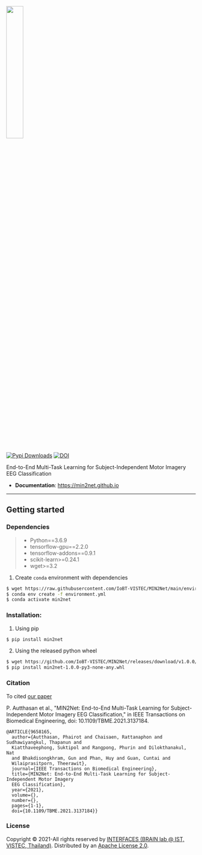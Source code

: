 [<img src="https://min2net.github.io/assets/images/min2net-logo.png" width="30%" height="30%">](https://min2net.github.io)

[![Pypi Downloads](https://img.shields.io/pypi/v/min2net?color=green&logo=pypi&logoColor=white)](https://pypi.org/project/min2net)
[![DOI](https://img.shields.io/badge/DOI-10.1109%2FTBME.2021.3137184-blue)](https://ieeexplore.ieee.org/document/9658165)

End-to-End Multi-Task Learning for Subject-Independent Motor Imagery EEG Classification
- **Documentation**: https://min2net.github.io
---
## Getting started

### Dependencies

> * Python==3.6.9
> * tensorflow-gpu==2.2.0
> * tensorflow-addons==0.9.1
> * scikit-learn>=0.24.1
> * wget>=3.2

1. Create `conda`  environment with dependencies
```bash
$ wget https://raw.githubusercontent.com/IoBT-VISTEC/MIN2Net/main/environment.yml
$ conda env create -f environment.yml
$ conda activate min2net
```

### Installation:

1. Using pip

  ```bash
  $ pip install min2net
  ```

2. Using the released python wheel

  ```bash
  $ wget https://github.com/IoBT-VISTEC/MIN2Net/releases/download/v1.0.0/min2net-1.0.0-py3-none-any.whl
  $ pip install min2net-1.0.0-py3-none-any.whl
  ```

### Citation

To cited [our paper](https://ieeexplore.ieee.org/document/9658165)

P. Autthasan et al., "MIN2Net: End-to-End Multi-Task Learning for Subject-Independent Motor Imagery EEG Classification," in IEEE Transactions on Biomedical Engineering, doi: 10.1109/TBME.2021.3137184.

```
@ARTICLE{9658165,
  author={Autthasan, Phairot and Chaisaen, Rattanaphon and Sudhawiyangkul, Thapanun and 
  Kiatthaveephong, Suktipol and Rangpong, Phurin and Dilokthanakul, Nat 
  and Bhakdisongkhram, Gun and Phan, Huy and Guan, Cuntai and 
  Wilaiprasitporn, Theerawit},
  journal={IEEE Transactions on Biomedical Engineering}, 
  title={MIN2Net: End-to-End Multi-Task Learning for Subject-Independent Motor Imagery 
  EEG Classification}, 
  year={2021},
  volume={},
  number={},
  pages={1-1},
  doi={10.1109/TBME.2021.3137184}}
```

### License
Copyright &copy; 2021-All rights reserved by [INTERFACES (BRAIN lab @ IST, VISTEC, Thailand)](https://www.facebook.com/interfaces.brainvistec).
Distributed by an [Apache License 2.0](https://github.com/IoBT-VISTEC/MIN2Net/blob/main/LICENSE).
